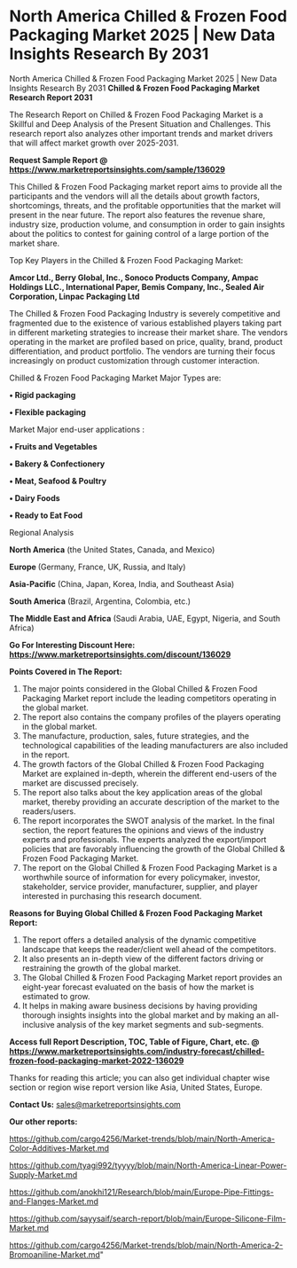# North America Chilled & Frozen Food Packaging Market 2025 | New Data Insights Research By 2031
North America Chilled & Frozen Food Packaging Market 2025 | New Data Insights Research By 2031
<strong>Chilled & Frozen Food Packaging Market Research Report 2031</strong>

The Research Report on Chilled & Frozen Food Packaging Market is a Skillful and Deep Analysis of the Present Situation and Challenges. This research report also analyzes other important trends and market drivers that will affect market growth over 2025-2031.

<strong>Request Sample Report @ <a href=https://www.marketreportsinsights.com/sample/136029>https://www.marketreportsinsights.com/sample/136029</a></strong>

This Chilled & Frozen Food Packaging market report aims to provide all the participants and the vendors will all the details about growth factors, shortcomings, threats, and the profitable opportunities that the market will present in the near future. The report also features the revenue share, industry size, production volume, and consumption in order to gain insights about the politics to contest for gaining control of a large portion of the market share.

Top Key Players in the Chilled & Frozen Food Packaging Market:

<strong>Amcor Ltd., Berry Global, Inc., Sonoco Products Company, Ampac Holdings LLC., International Paper, Bemis Company, Inc., Sealed Air Corporation, Linpac Packaging Ltd</strong>

The Chilled & Frozen Food Packaging Industry is severely competitive and fragmented due to the existence of various established players taking part in different marketing strategies to increase their market share. The vendors operating in the market are profiled based on price, quality, brand, product differentiation, and product portfolio. The vendors are turning their focus increasingly on product customization through customer interaction.

Chilled & Frozen Food Packaging Market Major Types are:

<strong>• Rigid packaging

• Flexible packaging</strong>

Market Major end-user applications :

<strong>• Fruits and Vegetables

• Bakery & Confectionery

• Meat, Seafood & Poultry

• Dairy Foods

• Ready to Eat Food</strong>

Regional Analysis

</u><strong><b>North America</b></strong> (the United States, Canada, and Mexico)

<strong><b>Europe </b></strong>(Germany, France, UK, Russia, and Italy)

<strong><b>Asia-Pacific</b></strong> (China, Japan, Korea, India, and Southeast Asia)

<strong><b>South America</b></strong> (Brazil, Argentina, Colombia, etc.)

<strong><b>The Middle East and Africa</b></strong> (Saudi Arabia, UAE, Egypt, Nigeria, and South Africa)

<strong>Go For Interesting Discount Here: <a href=https://www.marketreportsinsights.com/discount/136029>https://www.marketreportsinsights.com/discount/136029</a></strong>

<strong>Points Covered in The Report:</strong>
<ol>
  <li>The major points considered in the Global Chilled & Frozen Food Packaging Market report include the leading competitors operating in the global market.</li>
  <li>The report also contains the company profiles of the players operating in the global market.</li>
  <li>The manufacture, production, sales, future strategies, and the technological capabilities of the leading manufacturers are also included in the report.</li>
  <li>The growth factors of the Global Chilled & Frozen Food Packaging Market are explained in-depth, wherein the different end-users of the market are discussed precisely.</li>
  <li>The report also talks about the key application areas of the global market, thereby providing an accurate description of the market to the readers/users.</li>
  <li>The report incorporates the SWOT analysis of the market. In the final section, the report features the opinions and views of the industry experts and professionals. The experts analyzed the export/import policies that are favorably influencing the growth of the Global Chilled & Frozen Food Packaging Market.</li>
  <li>The report on the Global Chilled & Frozen Food Packaging Market is a worthwhile source of information for every policymaker, investor, stakeholder, service provider, manufacturer, supplier, and player interested in purchasing this research document.</li>
</ol>
<strong>Reasons for Buying Global Chilled & Frozen Food Packaging Market Report:</strong>

<ol>
  <li>The report offers a detailed analysis of the dynamic competitive landscape that keeps the reader/client well ahead of the competitors.</li>
  <li>It also presents an in-depth view of the different factors driving or restraining the growth of the global market.</li>
  <li>The Global Chilled & Frozen Food Packaging Market report provides an eight-year forecast evaluated on the basis of how the market is estimated to grow.</li>
  <li>It helps in making aware business decisions by having providing thorough insights insights into the global market and by making an all-inclusive analysis of the key market segments and sub-segments.</li>
</ol>
<strong>Access full Report Description, TOC, Table of Figure, Chart, etc. @ <a href=https://www.marketreportsinsights.com/industry-forecast/chilled-frozen-food-packaging-market-2022-136029>https://www.marketreportsinsights.com/industry-forecast/chilled-frozen-food-packaging-market-2022-136029</a></strong>


Thanks for reading this article; you can also get individual chapter wise section or region wise report version like Asia, United States, Europe.

<strong>Contact Us:</strong>
sales@marketreportsinsights.com

<strong>Our other reports:</strong>

<a href=https://github.com/cargo4256/Market-trends/blob/main/North-America-Color-Additives-Market.md>https://github.com/cargo4256/Market-trends/blob/main/North-America-Color-Additives-Market.md</a>

<a href=https://github.com/tyagi992/tyyyy/blob/main/North-America-Linear-Power-Supply-Market.md>https://github.com/tyagi992/tyyyy/blob/main/North-America-Linear-Power-Supply-Market.md</a>

<a href=https://github.com/anokhi121/Research/blob/main/Europe-Pipe-Fittings-and-Flanges-Market.md>https://github.com/anokhi121/Research/blob/main/Europe-Pipe-Fittings-and-Flanges-Market.md</a>

<a href=https://github.com/sayysaif/search-report/blob/main/Europe-Silicone-Film-Market.md>https://github.com/sayysaif/search-report/blob/main/Europe-Silicone-Film-Market.md</a>

<a href=https://github.com/cargo4256/Market-trends/blob/main/North-America-2-Bromoaniline-Market.md>https://github.com/cargo4256/Market-trends/blob/main/North-America-2-Bromoaniline-Market.md</a>"
